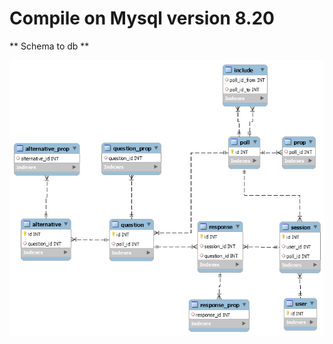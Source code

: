 # Compile on Mysql version 8.20 #
** Schema to db **

![.](https://github.com/vano7577/University/blob/master/DB/sql/db_schema.png)
